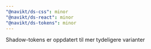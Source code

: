 ```yaml
---
"@navikt/ds-css": minor
"@navikt/ds-react": minor
"@navikt/ds-tokens": minor
---
```


Shadow-tokens er oppdatert til mer tydeligere varianter
